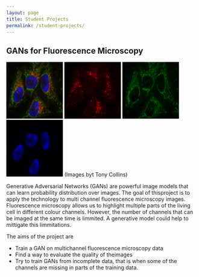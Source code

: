```yaml
---
layout: page
title: Student Projects
permalink: /student-projects/
---
```


GANs for Fluorescence Microscopy 
------------------------
<img src="/assets/student-projects/rgb.png" width="150px" height="150"> <img src="/assets/student-projects/red.png" width="150px" height="150"> <img src="/assets/student-projects/green.png" width="150px" height="150"> <img src="/assets/student-projects/blue.png" width="150px" height="150">
(Images byt Tony Collins)

Generative Adversarial Networks (GANs) are powerful image models that can learn probability distribution over images.
The goal of thisproject is to apply the technology to multi channel fluorescence microscopy images.
Fluorescence microscopy allows us to highlight multiple parts of the living cell in different colour channels.
However, the number of channels that can be imaged at the same time is limmited.
A generative model could help to mittigate this limmitations.

The aims of the project are
* Train a GAN on multichannel fluorescence microscopy data
* Find a way to evaluate the quality of theimages
* Try to train GANs from incomplete data, that is when some of the channels are missing in parts of the training data.



